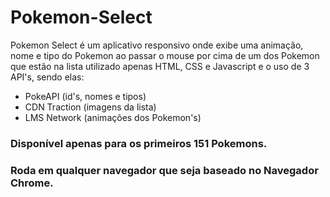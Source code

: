 # Pokemon-Select

Pokemon Select é um aplicativo responsivo onde exibe uma animação, nome e tipo do Pokemon ao passar o mouse por cima de um dos Pokemon que estão na lista utilizado apenas HTML, CSS e Javascript e o uso de 3 API's, sendo elas:

* PokeAPI (id's, nomes e tipos)
* CDN Traction (imagens da lista)
* LMS Network (animações dos Pokemon's)

### Disponível apenas para os primeiros 151 Pokemons.

### Roda em qualquer navegador que seja baseado no Navegador Chrome.
